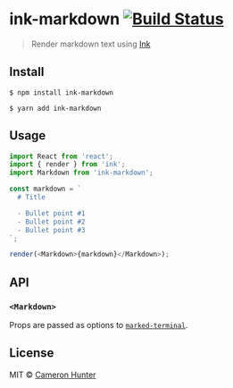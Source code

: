 # ink-markdown [![Build Status](https://travis-ci.org/cameronhunter/ink-markdown.svg?branch=master)](https://travis-ci.org/cameronhunter/ink-markdown)

> Render markdown text using [Ink](https://github.com/vadimdemedes/ink)

## Install

```
$ npm install ink-markdown
```

```
$ yarn add ink-markdown
```

## Usage

```js
import React from 'react';
import { render } from 'ink';
import Markdown from 'ink-markdown';

const markdown = `
  # Title

  - Bullet point #1
  - Bullet point #2
  - Bullet point #3
`;

render(<Markdown>{markdown}</Markdown>);
```

## API

### `<Markdown>`

Props are passed as options to
[`marked-terminal`](https://github.com/mikaelbr/marked-terminal#options).

## License

MIT © [Cameron Hunter](https://cameronhunter.co.uk)
